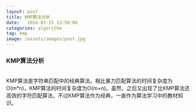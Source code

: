 ```yaml
---
layout: post
title: KMP算法分析
date:   2016-03-15 13:50:06
categories: algorithm
tag: kmp
image: /assets/images/post.jpg
---
```


### KMP算法分析

<br>
KMP算法是字符串匹配中的经典算法。相比暴力匹配算法的时间复杂度为O(m*n)，KMP算法的时间复杂度为O(m+n)。虽然，之后又出现了比KMP算法还高效的字符匹配算法，不过KMP算法作为经典，一直作为算法学习中的教材知识。

